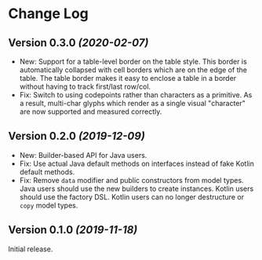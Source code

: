 Change Log
==========

Version 0.3.0 *(2020-02-07)*
----------------------------

 * New: Support for a table-level border on the table style. This border is automatically collapsed
   with cell borders which are on the edge of the table. The table border makes it easy to enclose
   a table in a border without having to track first/last row/col.
 * Fix: Switch to using codepoints rather than characters as a primitive. As a result, multi-char
   glyphs which render as a single visual "character" are now supported and measured correctly.


Version 0.2.0 *(2019-12-09)*
----------------------------

 * New: Builder-based API for Java users.
 * Fix: Use actual Java default methods on interfaces instead of fake Kotlin default methods.
 * Fix: Remove `data` modifier and public constructors from model types. Java users should use the
   new builders to create instances. Kotlin users should use the factory DSL. Kotlin users can no
   longer destructure or `copy` model types.


Version 0.1.0 *(2019-11-18)*
----------------------------

Initial release.
